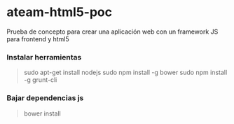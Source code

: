 # ateam-html5-poc

Prueba de concepto para crear una aplicación web con un framework JS para frontend y html5 

### Instalar herramientas
> sudo apt-get install nodejs
> sudo npm install -g bower
> sudo npm install -g grunt-cli

### Bajar dependencias js
> bower install
